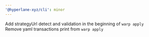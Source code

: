 ```yaml
---
'@hyperlane-xyz/cli': minor
---
```


Add strategyUrl detect and validation in the beginning of `warp apply`
Remove yaml transactions print from `warp apply`
